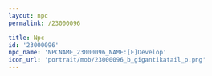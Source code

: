 ```yaml
---
layout: npc
permalink: /23000096

title: Npc
id: '23000096'
npc_name: 'NPCNAME_23000096_NAME:[F]Develop'
icon_url: 'portrait/mob/23000096_b_gigantikatail_p.png'
---
```

